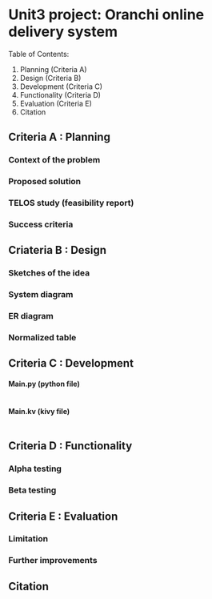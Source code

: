 # Unit3 project: Oranchi online delivery system

Table of Contents:

  1. Planning (Criteria A)
  2. Design (Criteria B)
  3. Development (Criteria C)
  4. Functionality (Criteria D)
  5. Evaluation (Criteria E)
  6. Citation 
  
## Criteria A : Planning

### Context of the problem

### Proposed solution

### TELOS study (feasibility report)

### Success criteria


## Criateria B : Design

### Sketches of the idea

### System diagram

### ER diagram

### Normalized table


## Criteria C : Development

#### Main.py (python file)
```.py

```

#### Main.kv (kivy file)
```.py

```


## Criteria D : Functionality

### Alpha testing

### Beta testing


## Criteria E : Evaluation

### Limitation

### Further improvements


## Citation
